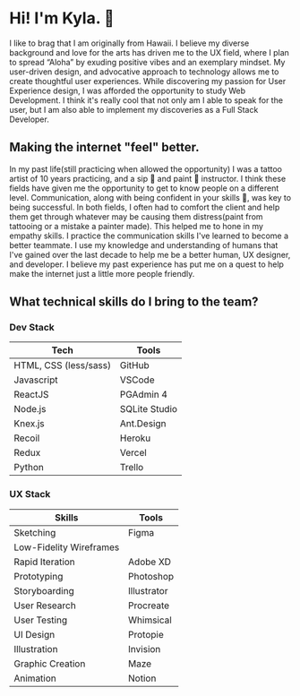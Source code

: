 # Hi! I'm Kyla. 🤙
I like to brag that I am originally from Hawaii. I believe my diverse background and love for the arts has driven me to the UX field, where I plan to spread “Aloha” by exuding positive vibes and an exemplary mindset. My user-driven design, and advocative approach to technology allows me to create thoughtful user experiences. While discovering my passion for User Experience design, I was afforded the opportunity to study Web Development. I think it's really cool that not only am I able to speak for the user, but I am also able to implement my discoveries as a Full Stack Developer.

## Making the internet "feel" better.
In my past life(still practicing when allowed the opportunity) I was a tattoo artist of 10 years practicing, and a sip 🍷 and paint 🎨 instructor. I think these fields have given me the opportunity to get to know people on a different level. Communication, along with being confident in your skills 💪, was key to being successful. In both fields, I often had to comfort the client and help them get through whatever may be causing them distress(paint from tattooing or a mistake a painter made). This helped me to hone in my empathy skills. I practice the communication skills I've learned to become a better teammate. I use my knowledge and understanding of humans that I've gained over the last decade to help me be a better human, UX designer, and developer. I believe my past experience has put me on a quest to help make the internet just a little more people friendly.

## What technical skills do I bring to the team?
### Dev Stack
| Tech | Tools |
| --- | --- |
| HTML, CSS (less/sass) | GitHub |
| Javascript | VSCode |
| ReactJS | PGAdmin 4 |
| Node.js | SQLite Studio |
| Knex.js| Ant.Design |
| Recoil | Heroku |
| Redux | Vercel |
| Python | Trello |

### UX Stack
| Skills | Tools |
| --- | --- |
| Sketching | Figma |
| Low-Fidelity Wireframes |  |
| Rapid Iteration | Adobe XD |
| Prototyping | Photoshop |
| Storyboarding | Illustrator |
| User Research | Procreate |
| User Testing | Whimsical |
| UI Design | Protopie |
| Illustration | Invision |
| Graphic Creation | Maze |
| Animation | Notion |
